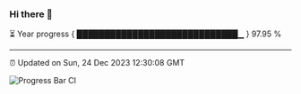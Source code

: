 ### Hi there 👋

⏳ Year progress { █████████████████████████████▁ } 97.95 %

---

⏰ Updated on Sun, 24 Dec 2023 12:30:08 GMT

![Progress Bar CI](https://github.com/ZhaoGui/ZhaoGui/workflows/Progress%20Bar%20CI/badge.svg)
